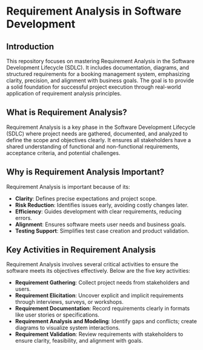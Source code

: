# Requirement Analysis in Software Development

## Introduction
This repository focuses on mastering Requirement Analysis in the Software Development Lifecycle (SDLC). It includes documentation, diagrams, and structured requirements for a booking management system, emphasizing clarity, precision, and alignment with business goals. The goal is to provide a solid foundation for successful project execution through real-world application of requirement analysis principles.

## What is Requirement Analysis?
Requirement Analysis is a key phase in the Software Development Lifecycle (SDLC) where project needs are gathered, documented, and analyzed to define the scope and objectives clearly. It ensures all stakeholders have a shared understanding of functional and non-functional requirements, acceptance criteria, and potential challenges.

## Why is Requirement Analysis Important?

Requirement Analysis is important because of its:
  - **Clarity**: Defines precise expectations and project scope.
  - **Risk Reduction**: Identifies issues early, avoiding costly changes later.
  - **Efficiency**: Guides development with clear requirements, reducing errors.
  - **Alignment**: Ensures software meets user needs and business goals.
  - **Testing Support**: Simplifies test case creation and product validation.

## Key Activities in Requirement Analysis

Requirement Analysis involves several critical activities to ensure the software meets its objectives effectively. Below are the five key activities:
- **Requirement Gathering**: Collect project needs from stakeholders and users.
- **Requirement Elicitation**: Uncover explicit and implicit requirements through interviews, surveys, or workshops.
- **Requirement Documentation**: Record requirements clearly in formats like user stories or specifications.
- **Requirement Analysis and Modeling**: Identify gaps and conflicts; create diagrams to visualize system interactions.
- **Requirement Validation**: Review requirements with stakeholders to ensure clarity, feasibility, and alignment with goals.
